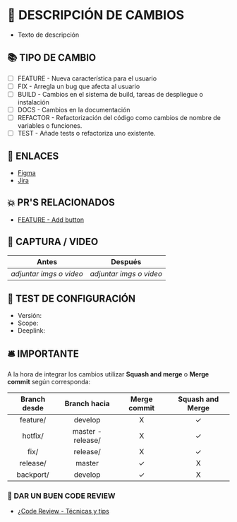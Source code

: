 # 📝 DESCRIPCIÓN DE CAMBIOS 

<!-- OBLIGATORIO -->
<!-- Por favor incluya un resumen de los cambios realizados. -->

- Texto de descripción

## 📚 TIPO DE CAMBIO 

<!-- OBLIGATORIO -->
<!-- Por favor incluya un resumen de los cambios realizados. -->

- [ ] FEATURE - Nueva característica para el usuario
- [ ] FIX - Arregla un bug que afecta al usuario
- [ ] BUILD - Cambios en el sistema de build, tareas de despliegue o instalación
- [ ] DOCS - Cambios en la documentación
- [ ] REFACTOR - Refactorización del código como cambios de nombre de variables o funciones.
- [ ] TEST - Añade tests o refactoriza uno existente.

## 🔗 ENLACES

<!-- OPCIONAL -->
<!-- Por favor incluya enlace de Figma, Jira, etc en caso de tenerlos. -->

- [Figma](https://..)
- [Jira](https://..)

## 💥 PR'S RELACIONADOS

<!-- OPCIONAL -->
<!-- Por favor incluya los enlaces relacionados a este PR en caso de tenerlos. -->

- [FEATURE - Add button](https://..)

## 📸 CAPTURA  / VIDEO 

<!-- OBLIGATORIO -->
<!-- Por favor incluya evidencia de los cambios realizados -->

| Antes                    | Después                  |
| ------------------------ | ------------------------ |
| ​*adjuntar imgs o video* | ​*adjuntar imgs o video* |

## 🧪 TEST DE CONFIGURACIÓN 

<!-- OBLIGATORIO -->
<!-- Por favor incluya la configuración que realizo para probar los cambios -->

- Versión: <!-- 0.0.1-add-button -->
- Scope: <!-- reviews-1 -->
- Deeplink: <!-- meli:// -->

## 🛎 IMPORTANTE

A la hora de integrar los cambios utilizar **Squash and merge** o **Merge commit** según corresponda:

| Branch desde |   Branch hacia    | Merge commit | Squash and Merge |
| :----------: | :---------------: | :----------: | :--------------: |
|   feature/   |      develop      |      X       |        ✓         |
|   hotfix/    | master - release/ |      X       |        ✓         |
|     fix/     |     release/      |      X       |        ✓         |
|   release/   |      master       |      ✓       |        X         |
|  backport/   |      develop      |      ✓       |        X         |

### 📍 DAR UN BUEN CODE REVIEW

- [¿Code Review - Técnicas y tips](https://docs.google.com/presentation/d/1bpm_YOYXzKWexjuUNqFmdDM2jN0oN4o421G0Zz4CYiE/edit?usp=sharing)
